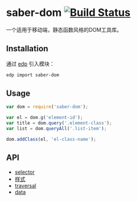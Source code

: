 saber-dom [![Build Status](https://travis-ci.org/ecomfe/saber-dom.png)](https://travis-ci.org/ecomfe/saber-dom)
===

一个适用于移动端，静态函数风格的DOM工具库。

## Installation

通过 [edp](https://github.com/ecomfe/edp) 引入模块：

```sh
edp import saber-dom
```

## Usage

```js
var dom = require('saber-dom');

var el = dom.g('element-id');
var title = dom.query('.element-class');
var list = dom.queryAll('.list-item');

dom.addClass(el, 'el-class-name');
```

## API

* [selector](./doc/selector.md)
* [样式](./doc/css.md)
* [traversal](./doc/traversal.md)
* [data](./doc/data.md)
